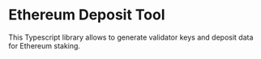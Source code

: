 # Ethereum Deposit Tool

This Typescript library allows to generate validator keys and deposit data for Ethereum staking.